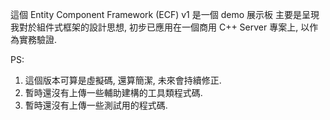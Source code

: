 這個 Entity Component Framework (ECF) v1 是一個 demo 展示板
主要是呈現我對於組件式框架的設計思想, 初步已應用在一個商用 C++ Server 專案上, 以作為實務驗證.

PS: 
1. 這個版本可算是虛擬碼, 還算簡潔, 未來會持續修正.
2. 暫時還沒有上傳一些輔助建構的工具類程式碼.
2. 暫時還沒有上傳一些測試用的程式碼.
